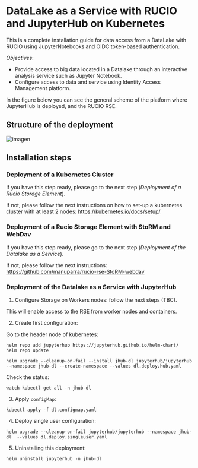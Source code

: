 # DataLake as a Service with RUCIO and JupyterHub on Kubernetes

This is a complete installation guide for data access from a DataLake with RUCIO using JupyterNotebooks and OIDC token-based authentication.


*Objectives*:

- Provide access to big data located in a Datalake through an interactive analysis service such as Jupyter Notebook.
- Configure access to data and service using Identity Access Management platform.

In the figure below you can see the general scheme of the platform where JupyterHub is deployed, and the RUCIO RSE.

## Structure of the deployment

![imagen](https://user-images.githubusercontent.com/7033451/191051003-4543d728-1456-43d2-bd22-f45a400aa42d.png)

## Installation steps

### Deployment of a Kubernetes Cluster

If you have this step ready, please go to the next step (*Deployment of a Rucio Storage Element*).

If not, please follow the next instructions on how to set-up a kubernetes cluster with at least 2 nodes: https://kubernetes.io/docs/setup/

### Deployment of a Rucio Storage Element with StoRM and WebDav

If you have this step ready, please go to the next step (*Deployment of the Datalake as a Service*).

If not, please follow the next instructions: https://github.com/manuparra/rucio-rse-StoRM-webdav

### Deployment of the Datalake as a Service with JupyterHub 

1. Configure Storage on Workers nodes: follow the next steps (TBC).

This will enable access to the RSE from worker nodes and containers.

2. Create first configuration:

Go to the header node of kubernetes:

```
helm repo add jupyterhub https://jupyterhub.github.io/helm-chart/
helm repo update
```

```
helm upgrade --cleanup-on-fail --install jhub-dl jupyterhub/jupyterhub --namespace jhub-dl --create-namespace --values dl.deploy.hub.yaml
```

Check the status:

```
watch kubectl get all -n jhub-dl
```

3. Apply `configMap`:

```
kubectl apply -f dl.configmap.yaml
```

4. Deploy single user configuration: 

```
helm upgrade --cleanup-on-fail jupyterhub/jupyterhub --namespace jhub-dl  --values dl.deploy.singleuser.yaml
```

5. Uninstalling this deployment:

```
helm uninstall jupyterhub -n jhub-dl
```


